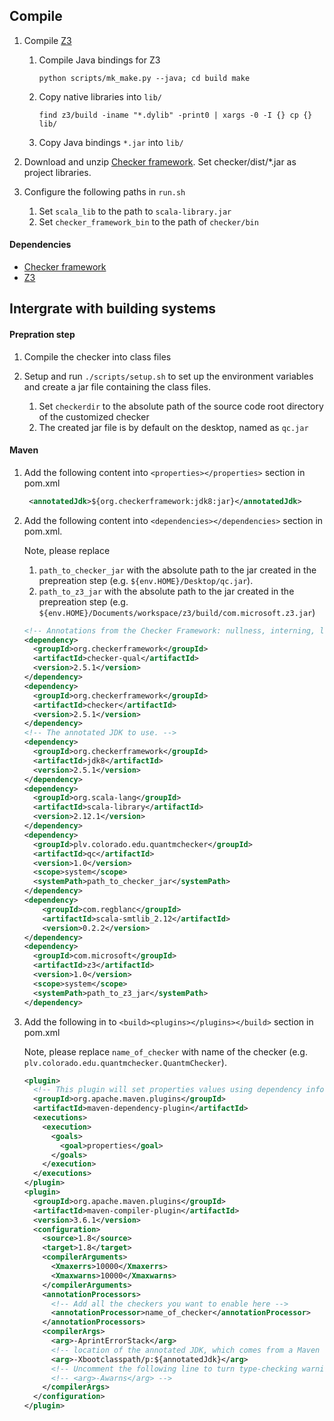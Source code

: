 ## Compile
1. Compile [Z3](https://github.com/Z3Prover/z3)

    1. Compile Java bindings for Z3
    
        `python scripts/mk_make.py --java; cd build
         make`
    2. Copy native libraries into `lib/`
    
        `find z3/build -iname "*.dylib" -print0 | xargs -0 -I {} cp {} lib/`
    
    3. Copy Java bindings `*.jar` into `lib/`
2. Download and unzip [Checker framework](https://checkerframework.org/manual/#installation). Set checker/dist/*.jar as project libraries.
3. Configure the following paths in `run.sh`
    1. Set `scala_lib` to the path to `scala-library.jar`
    2. Set `checker_framework_bin` to the path of `checker/bin`
    
#### Dependencies
- [Checker framework](https://checkerframework.org/manual/#installation)
- [Z3](https://github.com/Z3Prover/z3)


## Intergrate with building systems

#### Prepration step
1. Compile the checker into class files
2. Setup and run `./scripts/setup.sh` to set up the environment variables and create a jar file containing the class files.

    1. Set `checkerdir` to the absolute path of the source code root directory of the customized checker
    2. The created jar file is by default on the desktop, named as `qc.jar`

#### Maven

1. Add the following content into `<properties></properties>` section in pom.xml
    ```xml
     <annotatedJdk>${org.checkerframework:jdk8:jar}</annotatedJdk>
     ```
2. Add the following content into `<dependencies></dependencies>` section in pom.xml.

    Note, please replace
    1. `path_to_checker_jar` with the absolute path to the jar created in the prepreation step (e.g. `${env.HOME}/Desktop/qc.jar`).
    2. `path_to_z3_jar` with the absolute path to the jar created in the prepreation step (e.g. `${env.HOME}/Documents/workspace/z3/build/com.microsoft.z3.jar`)
    ```xml
    <!-- Annotations from the Checker Framework: nullness, interning, locking, ... -->
    <dependency>
      <groupId>org.checkerframework</groupId>
      <artifactId>checker-qual</artifactId>
      <version>2.5.1</version>
    </dependency>
    <dependency>
      <groupId>org.checkerframework</groupId>
      <artifactId>checker</artifactId>
      <version>2.5.1</version>
    </dependency>
    <!-- The annotated JDK to use. -->
    <dependency>
      <groupId>org.checkerframework</groupId>
      <artifactId>jdk8</artifactId>
      <version>2.5.1</version>
    </dependency>
    <dependency>
      <groupId>org.scala-lang</groupId>
      <artifactId>scala-library</artifactId>
      <version>2.12.1</version>
    </dependency>
    <dependency>
      <groupId>plv.colorado.edu.quantmchecker</groupId>
      <artifactId>qc</artifactId>
      <version>1.0</version>
      <scope>system</scope>
      <systemPath>path_to_checker_jar</systemPath>
    </dependency>
    <dependency>
        <groupId>com.regblanc</groupId>
        <artifactId>scala-smtlib_2.12</artifactId>
        <version>0.2.2</version>
    </dependency>
    <dependency>
      <groupId>com.microsoft</groupId>
      <artifactId>z3</artifactId>
      <version>1.0</version>
      <scope>system</scope>
      <systemPath>path_to_z3_jar</systemPath>
    </dependency>
    ```
3. Add the following in to `<build><plugins></plugins></build>` section in pom.xml

    Note, please replace `name_of_checker` with name of the checker (e.g. `plv.colorado.edu.quantmchecker.QuantmChecker`).
    ```xml
    <plugin>
      <!-- This plugin will set properties values using dependency information -->
      <groupId>org.apache.maven.plugins</groupId>
      <artifactId>maven-dependency-plugin</artifactId>
      <executions>
        <execution>
          <goals>
            <goal>properties</goal>
          </goals>
        </execution>
      </executions>
    </plugin>
    <plugin>
      <groupId>org.apache.maven.plugins</groupId>
      <artifactId>maven-compiler-plugin</artifactId>
      <version>3.6.1</version>
      <configuration>
        <source>1.8</source>
        <target>1.8</target>
        <compilerArguments>
          <Xmaxerrs>10000</Xmaxerrs>
          <Xmaxwarns>10000</Xmaxwarns>
        </compilerArguments>
        <annotationProcessors>
          <!-- Add all the checkers you want to enable here -->
          <annotationProcessor>name_of_checker</annotationProcessor>
        </annotationProcessors>
        <compilerArgs>
          <arg>-AprintErrorStack</arg>
          <!-- location of the annotated JDK, which comes from a Maven dependency -->
          <arg>-Xbootclasspath/p:${annotatedJdk}</arg>
          <!-- Uncomment the following line to turn type-checking warnings into errors. -->
          <!-- <arg>-Awarns</arg> -->
        </compilerArgs>
      </configuration>
    </plugin>
    ```